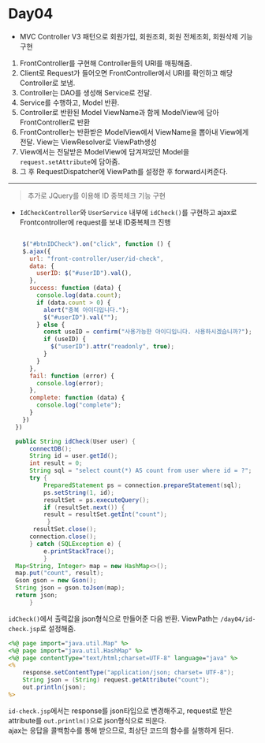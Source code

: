 # Day04

- MVC Controller V3 패턴으로 회원가입, 회원조회, 회원 전체조회, 회원삭제 기능 구현
  
1. FrontController를 구현해 Controller들의 URI를 매핑해줌.
2. Client로 Request가 들어오면 FrontController에서 URI를 확인하고 해당 Controller로 보냄.
3. Controller는 DAO를 생성해 Service로 전달.
4. Service를 수행하고, Model 반환.
5. Controller로 반환된 Model ViewName과 함께 ModelView에 담아 FrontController로 반환
6. FrontController는 반환받은 ModelView에서 ViewName을 뽑아내 View에게 전달. View는 ViewResolver로 ViewPath생성
7. View에서는 전달받은 ModelView에 담겨져있던 Model을 `request.setAttribute`에 담아줌.
8. 그 후 RequestDispatcher에 ViewPath를 설정한 후 forward시켜준다.

---
>추가로 JQuery를 이용해 ID 중복체크 기능 구현

- `IdCheckController`와  `UserService` 내부에 `idCheck()`를 구현하고 ajax로 Frontcontroller에 request를 보내 ID중복체크 진행

```javascript

    $("#btnIDCheck").on("click", function () {
    $.ajax({
      url: "front-controller/user/id-check",
      data: {
        userID: $("#userID").val(),
      },
      success: function (data) {
        console.log(data.count);
        if (data.count > 0) {
          alert("중복 아이디입니다.");
          $("#userID").val("");
        } else {
          const useID = confirm("사용가능한 아이디입니다. 사용하시겠습니까?");
          if (useID) {
            $("userID").attr("readonly", true);
          }
        }
      },
      fail: function (error) {
        console.log(error);
      },
      complete: function (data) {
        console.log("complete");
      }
    })
  })
```

  ```java
    public String idCheck(User user) {
        connectDB();
        String id = user.getId();
        int result = 0;
        String sql = "select count(*) AS count from user where id = ?";
        try {
            PreparedStatement ps = connection.prepareStatement(sql);
            ps.setString(1, id);
            resultSet = ps.executeQuery();
            if (resultSet.next()) {
            result = resultSet.getInt("count");
             }
         resultSet.close();
        connection.close();
        } catch (SQLException e) {
            e.printStackTrace();
            }
    Map<String, Integer> map = new HashMap<>();
    map.put("count", result);
    Gson gson = new Gson();
    String json = gson.toJson(map);
    return json;
        }
```

`idCheck()`에서 출력값을 json형식으로 만들어준 다음 반환. ViewPath는 `/day04/id-check.jsp`로 설정해줌.

```jsp
<%@ page import="java.util.Map" %>
<%@ page import="java.util.HashMap" %>
<%@ page contentType="text/html;charset=UTF-8" language="java" %>
<%
    response.setContentType("application/json; charset= UTF-8");
    String json = (String) request.getAttribute("count");
    out.println(json);
%>
```

`id-check.jsp`에서는 response를 json타입으로 변경해주고, request로 받은 attribute를 `out.println()`으로 json형식으로 띄운다.</br>
ajax는 응답을 콜백함수를 통해 받으므로, 최상단 코드의 함수를 실행하게 된다.
